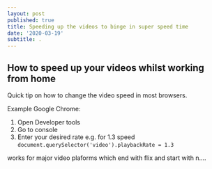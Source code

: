 ```yaml
---
layout: post
published: true
title: Speeding up the videos to binge in super speed time
date: '2020-03-19'
subtitle: .
---
```

## How to speed up your videos whilst working from home

Quick tip on how to change the video speed in most browsers.

Example Google Chrome:

1. Open Developer tools
1. Go to console
1. Enter your desired rate e.g. for 1.3 speed
```document.querySelector('video').playbackRate = 1.3```

works for major video plaforms which end with flix and start with n....